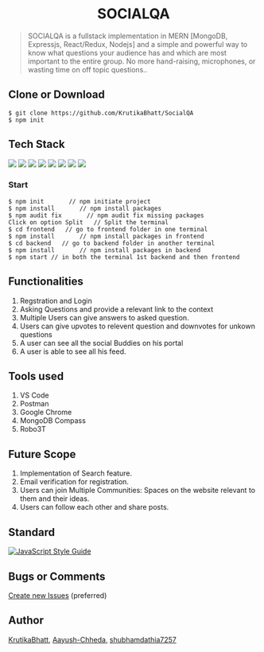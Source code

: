 <h1 align="center">
SOCIALQA
</h1>


> SOCIALQA is a fullstack implementation in MERN [MongoDB, Expressjs, React/Redux, Nodejs] and a simple and powerful way to know what questions your audience has and which are most important to the entire group.
No more hand-raising, microphones, or wasting time on off topic questions..

## Clone or Download
```terminal
$ git clone https://github.com/KrutikaBhatt/SocialQA
$ npm init
```

## Tech Stack

<span>
<img src="https://img.shields.io/badge/Node.js-43853D?style=for-the-badge&logo=node.js&logoColor=white">
<img src="https://img.shields.io/badge/Express.js-404D59?style=for-the-badge">
<img src="https://img.shields.io/badge/MongoDB-4EA94B?style=for-the-badge&logo=mongodb&logoColor=white">
<img src="https://img.shields.io/badge/react%20-%2320232a.svg?&style=for-the-badge&logo=react&logoColor=%2361DAFB"/>
<img src="https://img.shields.io/badge/HTML5-E34F26?style=for-the-badge&logo=html5&logoColor=white">
<img src="https://img.shields.io/badge/CSS3-1572B6?style=for-the-badge&logo=css3&logoColor=white">
<img src="https://img.shields.io/badge/JavaScript-323330?style=for-the-badge&logo=javascript&logoColor=F7DF1E">
<img src="https://img.shields.io/badge/Bootstrap-563D7C?style=for-the-badge&logo=bootstrap&logoColor=white">
</span>

### Start

```terminal
$ npm init       // npm initiate project
$ npm install       // npm install packages
$ npm audit fix       // npm audit fix missing packages
Click on option Split   // Split the terminal
$ cd frontend   // go to frontend folder in one terminal
$ npm install       // npm install packages in frontend
$ cd backend   // go to backend folder in another terminal
$ npm install       // npm install packages in backend
$ npm start // in both the terminal 1st backend and then frontend
```

## Functionalities

1. Regstration and Login
2. Asking Questions and provide a relevant link to the context
3. Multiple Users can give answers to asked question.
4. Users can give upvotes to relevent question and downvotes for unkown questions
5. A user can see all the social Buddies on his portal
6. A user is able to see all his feed.

## Tools used
1. VS Code
2. Postman
3. Google Chrome
4. MongoDB Compass
5. Robo3T

## Future Scope
1. Implementation of Search feature.
2. Email verification for registration.
3. Users can join Multiple Communities: Spaces on the website relevant to them and their ideas.
4. Users can follow each other and share posts.

## Standard

[![JavaScript Style Guide](https://cdn.rawgit.com/standard/standard/master/badge.svg)](https://github.com/standard/standard)

## Bugs or Comments

[Create new Issues](https://github.com/KrutikaBhatt/SocialQA/issues) (preferred)

## Author
[KrutikaBhatt](https://github.com/KrutikaBhatt),
[Aayush-Chheda](https://github.com/Aayush-Chheda),
[shubhamdathia7257](https://github.com/shubhamdathia7257)
